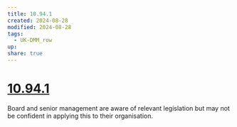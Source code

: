 ```yaml
---
title: 10.94.1
created: 2024-08-28
modified: 2024-08-28
tags:
  - UK-DMM_row
up: 
share: true
---
```

# [10.94.1](10.94.1.md)

Board and senior management are aware of relevant legislation but may not be confident in applying this to their organisation.
